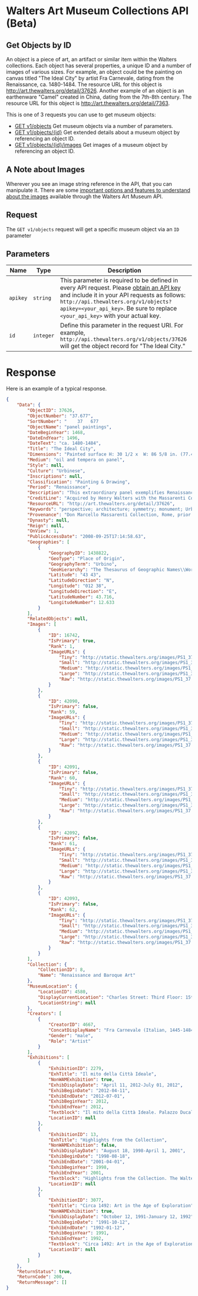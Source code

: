 Walters Art Museum Collections API (Beta)
================================================================================


## Get Objects by ID
An object is a piece of art, an artifact or similar item within the Walters collections. Each object has several properties, a unique ID and a number of images of various sizes. For example, an object could be the painting on canvas titled "The Ideal City" by artist Fra Carnevale, dating from the Renaissance, ca. 1480-1484. The resource URL for this object is http://art.thewalters.org/detail/37626. Another example of an object is an earthenware "Camel" created in China, dating from the 7th-8th century. The resource URL for this object is http://art.thewalters.org/detail/7363.

This is one of 3 requests you can use to get museum objects:
- [GET v1/objects](/objects-get.md) Get museum objects via a number of parameters.
- [GET v1/objects/{id}](/objects-id.md) Get extended details about a museum object by referencing an object ID.
- [GET v1/objects/{id}/images](/object-image-id.md) Get images of a museum object by referencing an object ID.


## A Note about Images
Wherever you see an image string reference in the API, that you can manipulate it. There are some [important options and features to understand about the images](images.md) available through the Walters Art Museum API.


## Request
The `GET v1/objects` request will get a specific museum object via an `ID` parameter


## Parameters
Name | Type | Description
-----|------|--------------
`apikey` | `string` | This parameter is required to be defined in every API request. Please [obtain an API key](http://api.thewalters.org/) and include it in your API requests as follows: `http://api.thewalters.org/v1/objects?apikey=<your_api_key>`. Be sure to replace `<your_api_key>` with your actual key. 
`id` | `integer` | Define this parameter in the request URI. For example, `http://api.thewalters.org/v1/objects/37626` will get the object record for "The Ideal City."


# Response
Here is an example of a typical response.

```json
{
    "Data": {
        "ObjectID": 37626,
        "ObjectNumber": "37.677",
        "SortNumber": "    37   677                                            ",
        "ObjectName": "panel paintings",
        "DateBeginYear": 1468,
        "DateEndYear": 1496,
        "DateText": "ca. 1480-1484",
        "Title": "The Ideal City",
        "Dimensions": "Painted surface H: 30 1/2 x  W: 86 5/8 in. (77.4 x 220 cm); Panel H: 31 5/8 x W: 86 5/8 x D: 1 1/4 in. (80.3 x 220 x 3.2 cm); Framed H: 41 x W: 96 x D: 6 1/4 in. (104.14 x 243.21 x 15.88 cm)",
        "Medium": "oil and tempera on panel",
        "Style": null,
        "Culture": "Urbinese",
        "Inscriptions": null,
        "Classification": "Painting & Drawing",
        "Period": "Renaissance",
        "Description": "This extraordinary panel exemplifies Renaissance ideals of urban planning, respect for Greco-Roman antiquity, and the mastery of central perspective. The imaginary city square features a Roman arch typically erected as a commemoration of military victory at its center. As a whole, the painting offers a model of the architecture and sculpture that would ideally be commissioned by a virtuous ruler who cares for the welfare of the citizenry. The amphitheater is modeled on the Colosseum in Rome. The octagonal structure to the right, covered with colored stone, suggests the medieval Baptistery in Florence, which in the 15th century was thought to be a reused Roman temple. Together they reflect the importance of security, religion, and recreation in a well-regulated city and the value of Roman ideals in urban design. The private residences at either side are also dignified with classical architectural elements. Classicizing elements also appear in the foreground. Statues, set on columns in the Roman style, represent virtues of a good ruler, including Justice with her sword and scales and Liberality (generosity) with a cornucopia. This view and a related paintings now in Urbino were apparently commissioned for the palace of Duke Federico da Montefeltro of Urbino. Another related view is now in Berlin.  Set into the woodwork at shoulder height or higher, \"The Ideal City\" would have seemed like a window onto another, better world. The illusion of a space that extends out from our own is achieved using a mathematical perspective system developed in Florence. The space is defined in terms of the viewer's own angle of vision: the receding lines establishing spatial relationships converge at a central point in the city gate visible beneath and beyond the Roman arch.\r\n\r\nFor more information on this painting, please see the <a href=\"http://www.academia.edu/2967302/_The_Ideal_City_attr._to_Fra_Carnavale_in_the_Walters_art_Museum_in_M.S._Hansen_and_J._Spicer_eds._Masterpieces_of_Italian_Painting_in_the_Walters_Art_Museum._Baltimore_Walters_Art_Museum_2005_62-67/\" target=\"_blank\">entry on the painting</a> in Masterpieces of Italian Painting, The Walters Art Museum (Baltimore: the Walters Art museum, 2005), no. 15 (by Joaneath Spicer).",
        "CreditLine": "Acquired by Henry Walters with the Massarenti Collection, 1902",
        "ResourceURL": "http://art.thewalters.org/detail/37626",
        "Keywords": "perspective; architecture; symmetry; monument; Urban",
        "Provenance": "Don Marcello Massarenti Collection, Rome, prior to 1881 [mode of acquisition unknown] [1881 catalogue: no. 177; 1897 catalogue: no. 121, as Pintoricchio]; Henry Walters, Baltimore, 1902, by purchase; Walters Art Museum, 1931, by bequest. \r\n",
        "Dynasty": null,
        "Reign": null,
        "OnView": 1,
        "PublicAccessDate": "2008-09-25T17:14:58.63",
        "Geographies": [
            {
                "GeographyID": 1438822,
                "GeoType": "Place of Origin",
                "GeographyTerm": "Urbino",
                "GeoHierarchy": "The Thesaurus of Geographic Names\\World\\continents\\Europe\\nations\\Italia\\regions\\Marche\\provinces\\Pesaro e Urbino\\inhabited places\\",
                "Latitude": "43 43",
                "LatitudeDirection": "N",
                "Longitude": "012 38",
                "LongitudeDirection": "E",
                "LatitudeNumber": 43.716,
                "LongitudeNumber": 12.633
            }
        ],
        "RelatedObjects": null,
        "Images": [
            {
                "ID": 16742,
                "IsPrimary": true,
                "Rank": 1,
                "ImageURLs": {
                    "Tiny": "http://static.thewalters.org/images/PS1_37.677_FntAftTrt_DD_T09.jpg?width=50",
                    "Small": "http://static.thewalters.org/images/PS1_37.677_FntAftTrt_DD_T09.jpg?width=100",
                    "Medium": "http://static.thewalters.org/images/PS1_37.677_FntAftTrt_DD_T09.jpg?width=150",
                    "Large": "http://static.thewalters.org/images/PS1_37.677_FntAftTrt_DD_T09.jpg?width=250",
                    "Raw": "http://static.thewalters.org/images/PS1_37.677_FntAftTrt_DD_T09.jpg"
                }
            },
            {
                "ID": 42090,
                "IsPrimary": false,
                "Rank": 59,
                "ImageURLs": {
                    "Tiny": "http://static.thewalters.org/images/PS1_37.677_DetB2_DD_T12.jpg?width=50",
                    "Small": "http://static.thewalters.org/images/PS1_37.677_DetB2_DD_T12.jpg?width=100",
                    "Medium": "http://static.thewalters.org/images/PS1_37.677_DetB2_DD_T12.jpg?width=150",
                    "Large": "http://static.thewalters.org/images/PS1_37.677_DetB2_DD_T12.jpg?width=250",
                    "Raw": "http://static.thewalters.org/images/PS1_37.677_DetB2_DD_T12.jpg"
                }
            },
            {
                "ID": 42091,
                "IsPrimary": false,
                "Rank": 60,
                "ImageURLs": {
                    "Tiny": "http://static.thewalters.org/images/PS1_37.677_DetB3__DD_T12.jpg?width=50",
                    "Small": "http://static.thewalters.org/images/PS1_37.677_DetB3__DD_T12.jpg?width=100",
                    "Medium": "http://static.thewalters.org/images/PS1_37.677_DetB3__DD_T12.jpg?width=150",
                    "Large": "http://static.thewalters.org/images/PS1_37.677_DetB3__DD_T12.jpg?width=250",
                    "Raw": "http://static.thewalters.org/images/PS1_37.677_DetB3__DD_T12.jpg"
                }
            },
            {
                "ID": 42092,
                "IsPrimary": false,
                "Rank": 61,
                "ImageURLs": {
                    "Tiny": "http://static.thewalters.org/images/PS1_37.677_DetB4_DD_T12.jpg?width=50",
                    "Small": "http://static.thewalters.org/images/PS1_37.677_DetB4_DD_T12.jpg?width=100",
                    "Medium": "http://static.thewalters.org/images/PS1_37.677_DetB4_DD_T12.jpg?width=150",
                    "Large": "http://static.thewalters.org/images/PS1_37.677_DetB4_DD_T12.jpg?width=250",
                    "Raw": "http://static.thewalters.org/images/PS1_37.677_DetB4_DD_T12.jpg"
                }
            },
            {
                "ID": 42093,
                "IsPrimary": false,
                "Rank": 62,
                "ImageURLs": {
                    "Tiny": "http://static.thewalters.org/images/PS1_37.677_DetB5_DD_T12.jpg?width=50",
                    "Small": "http://static.thewalters.org/images/PS1_37.677_DetB5_DD_T12.jpg?width=100",
                    "Medium": "http://static.thewalters.org/images/PS1_37.677_DetB5_DD_T12.jpg?width=150",
                    "Large": "http://static.thewalters.org/images/PS1_37.677_DetB5_DD_T12.jpg?width=250",
                    "Raw": "http://static.thewalters.org/images/PS1_37.677_DetB5_DD_T12.jpg"
                }
            }
        ],
        "Collection": {
            "CollectionID": 8,
            "Name": "Renaissance and Baroque Art"
        },
        "MuseumLocation": {
            "LocationID": 4580,
            "DisplayCurrentLocation": "Charles Street: Third Floor: 15th-Century Italian Art",
            "LocationString": null
        },
        "Creators": [
            {
                "CreatorID": 4667,
                "ConcatDisplayName": "Fra Carnevale (Italian, 1445-1484) (?)",
                "Gender": "male",
                "Role": "Artist"
            }
        ],
        "Exhibitions": [
            {
                "ExhibitionID": 2279,
                "ExhTitle": "Il mito della Città Ideale",
                "NonWAMExhibition": true,
                "ExhibDisplayDate": "April 11, 2012-July 01, 2012",
                "ExhibBeginDate": "2012-04-11",
                "ExhibEndDate": "2012-07-01",
                "ExhibBeginYear": 2012,
                "ExhibEndYear": 2012,
                "Textblock": "Il mito della Città Ideale. Palazzo Ducale, Urbino, Galleria Nazionale delle Marche, Urbino. 2012.",
                "LocationID": null
            },
            {
                "ExhibitionID": 13,
                "ExhTitle": "Highlights from the Collection",
                "NonWAMExhibition": false,
                "ExhibDisplayDate": "August 18, 1998-April 1, 2001",
                "ExhibBeginDate": "1998-08-18",
                "ExhibEndDate": "2001-04-01",
                "ExhibBeginYear": 1998,
                "ExhibEndYear": 2001,
                "Textblock": "Highlights from the Collection. The Walters Art Gallery, Baltimore. 1998-2001.",
                "LocationID": null
            },
            {
                "ExhibitionID": 3077,
                "ExhTitle": "Circa 1492: Art in the Age of Exploration",
                "NonWAMExhibition": true,
                "ExhibDisplayDate": "October 12, 1991-January 12, 1992",
                "ExhibBeginDate": "1991-10-12",
                "ExhibEndDate": "1992-01-12",
                "ExhibBeginYear": 1991,
                "ExhibEndYear": 1992,
                "Textblock": "Circa 1492: Art in the Age of Exploration. National Gallery of Art, Washington. 1991-1992.",
                "LocationID": null
            }
        ]
    },
    "ReturnStatus": true,
    "ReturnCode": 200,
    "ReturnMessage": []
}
```
